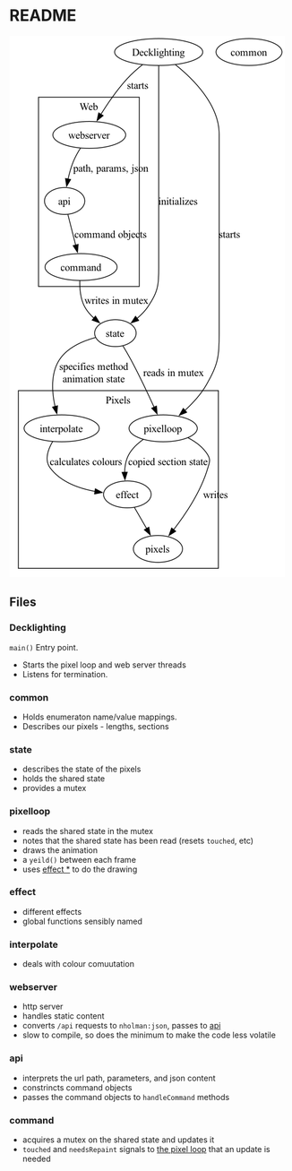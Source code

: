 # README

![Graph](doc.png)

## Files

### Decklighting

`main()` Entry point. 
* Starts the pixel loop and web server threads
* Listens for termination.

### common

* Holds enumeraton name/value mappings.
* Describes our pixels - lengths, sections

### state
* describes the state of the pixels
* holds the shared state
* provides a mutex

### pixelloop
* reads the shared state in the mutex
* notes that the shared state has been read (resets `touched`, etc)
* draws the animation
* a `yeild()` between each frame
* uses [effect *](#effect) to do the drawing

### effect
* different effects
* global functions sensibly named

### interpolate
* deals with colour comuutation

### webserver
* http server
* handles static content
* converts `/api` requests to `nholman:json`, passes to [api](#api)
* slow to compile, so does the minimum to make the code less volatile

### api
* interprets the url path, parameters, and json content
* constrincts command objects
* passes the command objects to `handleCommand` methods

### command 
* acquires a mutex on the shared state and updates it
* `touched` and `needsRepaint` signals to [the pixel loop](#pixelloop) that an update is needed
 